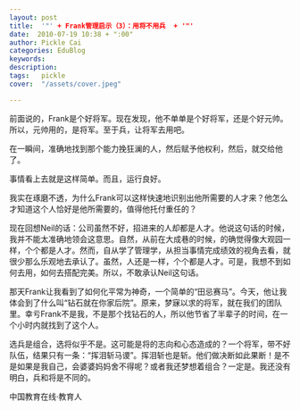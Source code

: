 ```yaml
---
layout: post  
title:  '"' + Frank管理启示（3）：用将不用兵  + '"'
date:  2010-07-19 10:38 + ":00" 
author: Pickle Cai  
categories: EduBlog  
keywords: 
description:   
tags:	pickle   
cover:  "/assets/cover.jpeg"  

---  
```

    
前面说的，Frank是个好将军。现在发现，他不单单是个好将军，还是个好元帅。所以，元帅用的，是将军。至于兵，让将军去用吧。



在一瞬间，准确地找到那个能力挽狂澜的人，然后赋予他权利，然后，就交给他了。



事情看上去就是这样简单。而且，运行良好。



我实在琢磨不透，为什么Frank可以这样快速地识别出他所需要的人才来？他怎么才知道这个人恰好是他所需要的，值得他托付重任的？



现在回想Neil的话：公司虽然不好，招进来的人却都是人才。他说这句话的时候，我并不能太准确地领会这意思。自然，从前在大成巷的时候，的确觉得像大观园一样，个个都是人才。然而，自从学了管理学，从担当事情完成绩效的视角去看，就很少那么乐观地去承认了。虽然，人还是一样，个个都是人才。可是，我想不到如何去用，如何去搭配完美。所以，不敢承认Neil这句话。



那天Frank让我看到了如何化平常为神奇，一个简单的“田忌赛马”。今天，他让我体会到了什么叫“钻石就在你家后院”。原来，梦寐以求的将军，就在我们的团队里。幸亏Frank不是我，不是那个找钻石的人，所以他节省了半辈子的时间，在一个小时内就找到了这个人。



选兵是组合，选将似乎不是。这可能是将的志向和心态造成的？一个将军，带不好队伍，结果只有一条：“挥泪斩马谡”。挥泪斩也是斩。他们做决断如此果断！是不是如果是我自己，会婆婆妈妈舍不得呢？或者我还梦想着组合？一定是。我还没有明白，兵和将是不同的。



		    
 中国教育在线·教育人


